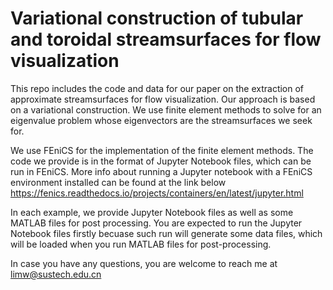 # Variational construction of tubular and toroidal streamsurfaces for flow visualization

This repo includes the code and data for our paper on the extraction of approximate streamsurfaces for flow visualization. Our approach is based on a variational construction. We use finite element methods to solve for an eigenvalue problem whose eigenvectors are the streamsurfaces we seek for. 

We use FEniCS for the implementation of the finite element methods. The code we provide is in the format of Jupyter Notebook files, which can be run in FEniCS. More info about running a Jupyter notebook with a FEniCS environment installed can be found at the link below
https://fenics.readthedocs.io/projects/containers/en/latest/jupyter.html

In each example, we provide Jupyter Notebook files as well as some MATLAB files for post processing. You are expected to run the Jupyter Notebook files firstly becuase such run will generate some data files, which will be loaded when you run MATLAB files for post-processing.

In case you have any questions, you are welcome to reach me at limw@sustech.edu.cn 

